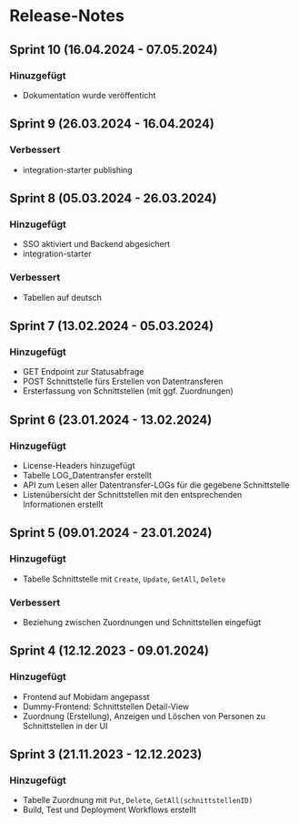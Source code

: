 # Release-Notes

## Sprint 10 (16.04.2024 - 07.05.2024)
### Hinuzgefügt
- Dokumentation wurde veröffenticht

## Sprint 9 (26.03.2024 - 16.04.2024)
### Verbessert
- integration-starter publishing

## Sprint 8 (05.03.2024 - 26.03.2024)
### Hinzugefügt
- SSO aktiviert und Backend abgesichert
- integration-starter

### Verbessert
- Tabellen auf deutsch

## Sprint 7 (13.02.2024 - 05.03.2024)
### Hinzugefügt
- GET Endpoint zur Statusabfrage
- POST Schnittstelle fürs Erstellen von Datentransferen
- Ersterfassung von Schnittstellen (mit ggf. Zuordnungen)

## Sprint 6 (23.01.2024 - 13.02.2024)
### Hinzugefügt
- License-Headers hinzugefügt
- Tabelle LOG_Datentransfer erstellt
- API zum Lesen aller Datentransfer-LOGs für die gegebene Schnittstelle
- Listenübersicht der Schnittstellen mit den entsprechenden Informationen erstellt

## Sprint 5 (09.01.2024 - 23.01.2024)
### Hinzugefügt
- Tabelle Schnittstelle mit `Create`, `Update`, `GetAll`, `Delete`

### Verbessert
- Beziehung zwischen Zuordnungen und Schnittstellen eingefügt

## Sprint 4 (12.12.2023 - 09.01.2024)
### Hinzugefügt
- Frontend auf Mobidam angepasst
- Dummy-Frontend: Schnittstellen Detail-View
- Zuordnung (Erstellung), Anzeigen und Löschen von Personen zu Schnittstellen in der UI

## Sprint 3 (21.11.2023 - 12.12.2023)
### Hinzugefügt
- Tabelle Zuordnung mit `Put`, `Delete`, `GetAll(schnittstellenID)`
- Build, Test und Deployment Workflows erstellt
